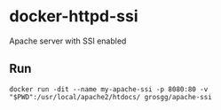 # docker-httpd-ssi
Apache server with SSI enabled

## Run
```
docker run -dit --name my-apache-ssi -p 8080:80 -v "$PWD":/usr/local/apache2/htdocs/ grosgg/apache-ssi
```
